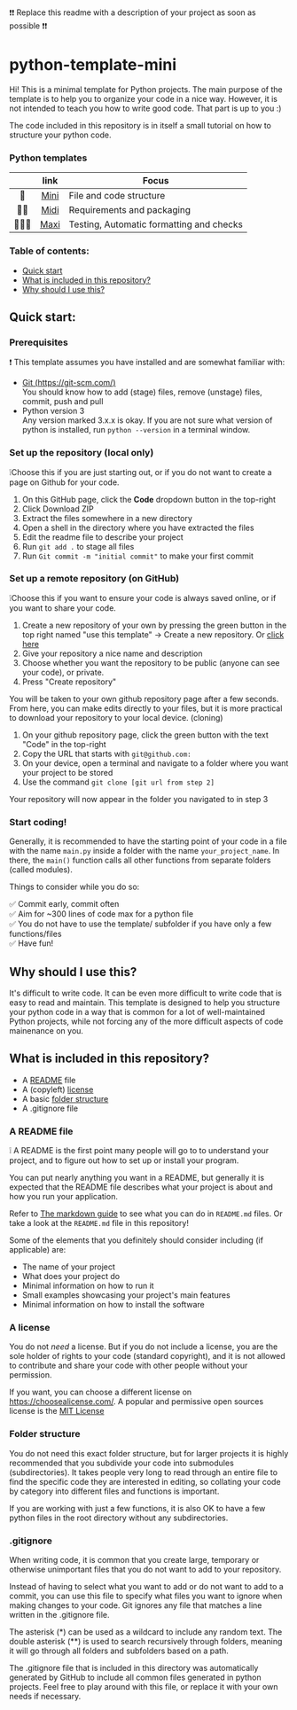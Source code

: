 ❗❗ Replace this readme with a description of your project as soon as possible ❗❗

# python-template-mini
Hi! This is a minimal template for Python projects. 
The main purpose of the template is to help you to organize your code in a nice way. 
However, it is not intended to teach you how to write good code. 
That part is up to you :)

The code included in this repository is in itself a small tutorial on how to structure your python code.  

### Python templates

<!-- <span style="font-size: 12pt; font-weight: bold;"> -->
|        | link | Focus                             |
|:------:|:----:|-----------------------------------|
| 🐍     | [Mini](https://github.com/adraismawur/python-template-mini) | File and code structure           |
| 🐍🐍   | [Midi](https://github.com/adraismawur/python-template-midi) | Requirements and packaging        |
| 🐍🐍🐍 | [Maxi](https://github.com/adraismawur/python-template-maxi) | Testing, Automatic formatting and checks   |
<!-- </span> -->


### Table of contents:

- [Quick start](#quick-start)
- [What is included in this repository?](#what-is-included-in-this-repository)
- [Why should I use this?](#why-should-i-use-this)

## Quick start:

### Prerequisites

❗ This template assumes you have installed and are somewhat familiar with:

- [Git (https://git-scm.com/)](https://git-scm.com/)  
    You should know how to add (stage) files, remove (unstage) files, commit, push and pull
- Python version 3  
    Any version marked 3.x.x is okay.
    If you are not sure what version of python is installed, run ```python --version``` in a terminal window.

### Set up the repository (local only)

❕Choose this if you are just starting out, or if you do not want to create a page on Github for your code.

1. On this GitHub page, click the **Code** dropdown button in the top-right
2. Click Download ZIP
3. Extract the files somewhere in a new directory
4. Open a shell in the directory where you have extracted the files
5. Edit the readme file to describe your project
6. Run `git add .` to stage all files
7. Run `Git commit -m "initial commit"` to make your first commit

### Set up a remote repository (on GitHub)

❕Choose this if you want to ensure your code is always saved online, or if you want to share your code.

1. Create a new repository of your own by pressing the green button in the top right named "use this template" -> Create a new repository.
   Or [click here](https://github.com/new?template_name=python-template-mini&template_owner=adraismawur)
2. Give your repository a nice name and description
3. Choose whether you want the repository to be public (anyone can see your code), or private.
4. Press "Create repository"

You will be taken to your own github repository page after a few seconds.
From here, you can make edits directly to your files, but it is more practical to download your repository to your local device. (cloning)

1. On your github repository page, click the green button with the text "Code" in the top-right
2. Copy the URL that starts with ```git@github.com:```
3. On your device, open a terminal and navigate to a folder where you want your project to be stored
4. Use the command ```git clone [git url from step 2]```

Your repository will now appear in the folder you navigated to in step 3

### Start coding!

Generally, it is recommended to have the starting point of your code in a file with the name `main.py` inside a folder with the name `your_project_name`.
In there, the `main()` function calls all other functions from separate folders (called modules).

Things to consider while you do so:

✅ Commit early, commit often  
✅ Aim for ~300 lines of code max for a python file  
✅ You do not have to use the template/ subfolder if you have only a few functions/files  
✅ Have fun!  


## Why should I use this?

It's difficult to write code. 
It can be even more difficult to write code that is easy to read and maintain. 
This template is designed to help you structure your python code in a way that is common for a lot of well-maintained Python projects, while not forcing any of the more difficult aspects of code mainenance on you. 

## What is included in this repository?

- A [README](#a-readme-file) file
- A (copyleft) [license](#a-license)
- A basic [folder structure](#folder-structure)
- A .gitignore file

### A README file

❕ A README is the first point many people will go to to understand your project, and to figure out how to set up or install your program.

You can put nearly anything you want in a README, but generally it is expected that the README file describes what your project is about and how you run your application.

Refer to [The markdown guide](https://www.markdownguide.org/basic-syntax) to see what you can do in `README.md` files. 
Or take a look at the `README.md` file in this repository!

Some of the elements that you definitely should consider including (if applicable) are:

- The name of your project
- What does your project do
- Minimal information on how to run it
- Small examples showcasing your project's main features
- Minimal information on how to install the software

### A license

You do not *need* a license. 
But if you do not include a license, you are the sole holder of rights to your code (standard copyright), and it is not allowed to contribute and share your code with other people without your permission.

If you want, you can choose a different license on https://choosealicense.com/. 
A popular and permissive open sources license is the [MIT License](https://opensource.org/license/mit/)

### Folder structure

You do not need this exact folder structure, but for larger projects it is highly recommended that you subdivide your code into submodules (subdirectories). 
It takes people very long to read through an entire file to find the specific code they are interested in editing, so collating your code by category into different files and functions is important.

If you are working with just a few functions, it is also OK to have a few python files in the root directory without any subdirectories.

### .gitignore

When writing code, it is common that you create large, temporary or otherwise unimportant files that you do not want to add to your repository.

Instead of having to select what you want to add or do not want to add to a commit, you can use this file to specify what files you want to ignore when making changes to your code.
Git ignores any file that matches a line written in the .gitignore file.

The asterisk (*) can be used as a wildcard to include any random text.
The double asterisk (**) is used to search recursively through folders, meaning it will go through all folders and subfolders based on a path.

The .gitignore file that is included in this directory was automatically generated by GitHub to include all common files generated in python projects.
Feel free to play around with this file, or replace it with your own needs if necessary.
